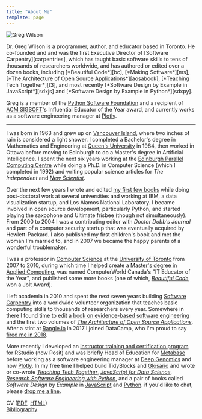 ```yaml
---
title: "About Me"
template: page
---
```


<div class="row" markdown="1">
  <div class="col-3">
    <p>
      <img src="@root/files/cv/gvwilson-gage-2019.png" alt="Greg Wilson" class="image centered" >
    </p>
  </div>
  <div class="col-9" markdown="1">
Dr. Greg Wilson is a programmer, author, and educator based in Toronto.
He co-founded and and was the first Executive Director of [Software Carpentry][carpentries],
which has taught basic software skills to tens of thousands of researchers worldwide,
and has authored or edited over a dozen books,
including [*Beautiful Code*][bc],
[*Making Software*][ms],
[*The Architecture of Open Source Applications*][aosabook],
[*Teaching Tech Together*][t3],
and most recently [*Software Design by Example in JavaScript*][sdxjs]
and [*Software Design by Example in Python*][sdxpy].

Greg is a member of the [Python Software Foundation][psf]
and a recipient of [ACM SIGSOFT][sigsoft]'s Influential Educator of the Year award,
and currently works as a software engineering manager at [Plotly][plotly].
  </div>
</div>

---

I was born in 1963 and grew up on [Vancouver Island][lake-cowichan],
where two inches of rain is considered a light shower.
I completed a Bachelor's degree in Mathematics and Engineering at [Queen's University][queens] in 1984,
then worked in Ottawa before moving to Edinburgh
to do a Master's degree in Artificial Intelligence.
I spent the next six years working at the [Edinburgh Parallel Computing Centre][epcc]
while doing a Ph.D. in Computer Science (which I completed in 1992)
and writing popular science articles for *The Independent* and [*New Scientist*][new-sci].

Over the next few years
I wrote and edited [my first few books](@root/bib/)
while doing post-doctoral work at several universities
and working at IBM, a data visualization startup, and Los Alamos National Laboratory.
I became involved in open source development, particularly Python,
and started playing the saxophone and Ultimate frisbee (though not simultaneously).
From 2000 to 2004 I was a contributing editor with *Doctor Dobb's Journal*
and part of a computer security startup that was eventually acquired by Hewlett-Packard.
I also published my first children's book and met the woman I'm married to,
and in 2007 we became the happy parents of a wonderful troublemaker.

I was a professor in [Computer Science][ut-cs]
at the [University of Toronto][ut] from 2007 to 2010,
during which time I helped create a [Master's degree in Applied Computing][mscac],
was named ComputerWorld Canada's "IT Educator of the Year",
and published some more books
(one of which, [*Beautiful Code*][bc], won a Jolt Award).

I left academia in 2010
and spent the next seven years building [Software Carpentry][carpentries] into
a worldwide volunteer organization that teaches basic computing skills to thousands of researchers every year.
Somewhere in there I found time to edit
[a book on evidence-based software engineering][making-software]
and the first two volumes of [*The Architecture of Open Source Applications*][aosabook].
After a stint at [Rangle.io][rangle] in 2017 I joined DataCamp,
who I'm proud to say [fired me in 2018][datacamp].

More recently I developed an [instructor training and certification program][rstudio-trainers] for RStudio (now Posit)
and was briefly Head of Education for [Metabase][metabase]
before working as a software engineering manager at [Deep Genomics][dg] and now [Plotly][plotly].
In my free time I helped build TidyBlocks and [Glosario][glosario]
and wrote or co-wrote [*Teaching Tech Together*][t3],
[*JavaScript for Data Science*][js4ds],
[*Research Software Engineering with Python*][rse-py],
and a pair of books called *Software Design by Example* in [JavaScript][sdxjs] and [Python][sdxpy].
if you'd like to chat,
please [drop me a line](mailto:gvwilson@third-bit.com).

CV (<a href="@root/cv/gvwilson.pdf">PDF</a>, <a href="@root/cv/">HTML</a>)
<br>
<a href="@root/bib/">Bibliography</a>

[aosabook]: https://aosabook.org/
[bc]: https://www.oreilly.com/library/view/beautiful-code/9780596510046/
[carpentries]: https://carpentries.org/
[datacamp]: https://www.buzzfeednews.com/article/daveyalba/datacamp-sexual-harassment-metoo-tech-startup
[dg]: https://deepgenomics.com/
[epcc]: http://www.epcc.ed.ac.uk/
[glosario]: https://glosario.carpentries.org/
[js4ds]: @root/js4ds/
[lake-cowichan]: http://www.town.lakecowichan.bc.ca/
[making-software]: https://www.oreilly.com/library/view/making-software/9780596808310/
[metabase]: http://www.metabase.com/
[ms]: https://www.oreilly.com/library/view/making-software/9780596808310/
[mscac]: https://mscac.utoronto.ca/
[new-sci]: https://www.newscientist.com/
[plotly]: https://plotly.com/
[psf]: https://www.python.org/psf-landing/
[queens]: http://www.queensu.ca
[rangle]: http://rangle.io
[rse-py]: @root/py-rse/
[rstudio-trainers]: http://education.rstudio.com/trainers
[sdxjs]: @root/sdxjs/
[sdxpy]: @root/sdxpy/
[sigsoft]: https://www.sigsoft.org/
[t3]: http://teachtogether.tech
[ut]: http://www.utoronto.ca
[ut-cs]: http://web.cs.toronto.edu/
